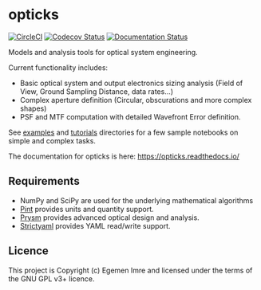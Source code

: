 # opticks

[![CircleCI](https://dl.circleci.com/status-badge/img/gh/egemenimre/opticks/tree/main.svg?style=shield)](https://dl.circleci.com/status-badge/redirect/gh/egemenimre/opticks/tree/main)
[![Codecov Status](https://codecov.io/gh/egemenimre/opticks/branch/main/graph/badge.svg)](https://codecov.io/gh/egemenimre/opticks)
[![Documentation Status](https://readthedocs.org/projects/opticks/badge/?version=latest)](https://opticks.readthedocs.io/en/latest/?badge=latest)

Models and analysis tools for optical system engineering.

Current functionality includes:

- Basic optical system and output electronics sizing analysis (Field of View, Ground Sampling Distance, data rates...)
- Complex aperture definition (Circular, obscurations and more complex shapes)
- PSF and MTF computation with detailed Wavefront Error definition.

See [examples](docs/examples) and [tutorials](docs/tutorials) directories for a few sample notebooks on simple and complex tasks.

The documentation for opticks is here: <https://opticks.readthedocs.io/>

## Requirements

- NumPy and SciPy are used for the underlying mathematical algorithms
- [Pint](https://github.com/hgrecco/pint) provides units and quantity support.
- [Prysm](https://github.com/brandondube/prysm/) provides advanced optical design and analysis.
- [Strictyaml](https://github.com/crdoconnor/strictyaml) provides YAML read/write support.

## Licence

This project is Copyright (c) Egemen Imre and licensed under the terms of the GNU GPL v3+ licence.
